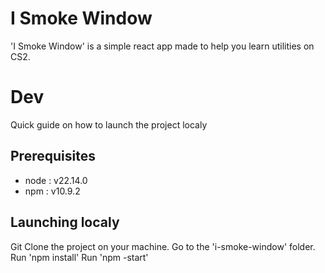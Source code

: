 # I Smoke Window
'I Smoke Window' is a simple react app made to help you learn utilities on CS2. 

# Dev 
Quick guide on how to launch the project localy 
## Prerequisites
 * node : v22.14.0
 * npm : v10.9.2

## Launching localy 
Git Clone the project on your machine. 
Go to the 'i-smoke-window' folder. 
Run 'npm install'
Run 'npm -start'
